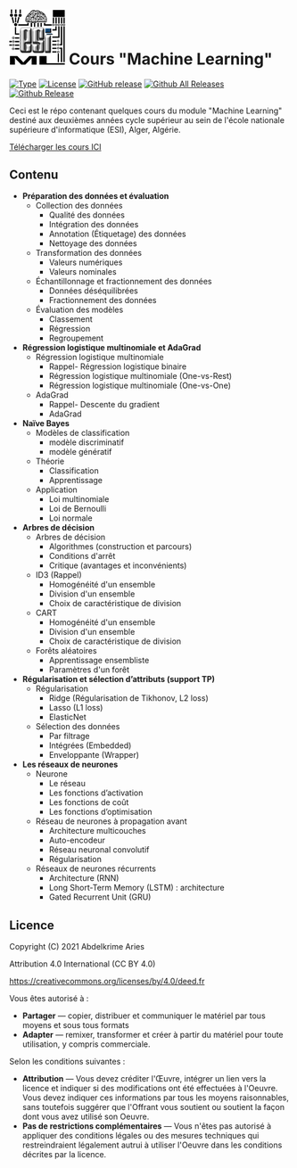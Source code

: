 # <img src="extra/logo/esi.ml-logo.png" width=100px> Cours "Machine Learning"


[![Type](https://img.shields.io/badge/Type-Cours-0014A8.svg?style=flat)](https://github.com/projeduc/ESI_2CS_ML)
[![License](https://img.shields.io/badge/Licence-CC--BY_4.0-0014A8.svg?style=flat)](https://creativecommons.org/licenses/by/4.0/deed.fr)
[![GitHub release](https://img.shields.io/github/release/projeduc/ESI_2CS_ML.svg)](https://github.com/projeduc/ESI_2CS_ML/releases)
[![Github All Releases](https://img.shields.io/github/downloads/projeduc/ESI_2CS_ML/total.svg)](https://github.com/projeduc/ESI_2CS_ML/releases)
[![Github Release](https://img.shields.io/github/downloads/projeduc/ESI_2CS_ML/latest/total.svg)](https://github.com/projeduc/ESI_2CS_ML/releases/latest)

Ceci est le répo contenant quelques cours du module "Machine Learning" destiné aux deuxièmes années cycle supérieur au sein de l'école nationale supérieure d'informatique (ESI), Alger, Algérie.

[Télécharger les cours ICI](https://github.com/projeduc/ESI_2CS_ML/releases/latest)

## Contenu

- **Préparation des données et évaluation**
    - Collection des données
        - Qualité des données
        - Intégration des données
        - Annotation (Étiquetage) des données
        - Nettoyage des données
    - Transformation des données
        - Valeurs numériques
        - Valeurs nominales
    - Échantillonnage et fractionnement des données
        - Données déséquilibrées
        - Fractionnement des données
    - Évaluation des modèles
        - Classement
        - Régression
        - Regroupement
- **Régression logistique multinomiale et AdaGrad**
    - Régression logistique multinomiale
        - Rappel- Régression logistique binaire
        - Régression logistique multinomiale (One-vs-Rest)
        - Régression logistique multinomiale (One-vs-One)
    - AdaGrad
        - Rappel- Descente du gradient
        - AdaGrad
- **Naı̈ve Bayes**
    - Modèles de classification
        - modèle discriminatif
        - modèle génératif
    - Théorie
        - Classification
        - Apprentissage
    - Application
        - Loi multinomiale
        - Loi de Bernoulli
        - Loi normale
- **Arbres de décision**
    - Arbres de décision
        - Algorithmes (construction et parcours)
        - Conditions d'arrêt
        - Critique (avantages et inconvénients)
    - ID3 (Rappel)
        - Homogénéité d'un ensemble
        - Division d'un ensemble
        - Choix de caractéristique de division
    - CART
        - Homogénéité d'un ensemble
        - Division d'un ensemble
        - Choix de caractéristique de division
    - Forêts aléatoires
        - Apprentissage ensembliste
        - Paramètres d'un forêt
- **Régularisation et sélection d’attributs (support TP)**
    - Régularisation
        - Ridge (Régularisation de Tikhonov, L2 loss)
        - Lasso (L1 loss)
        - ElasticNet
    - Sélection des données
        - Par filtrage
        - Intégrées (Embedded)
        - Enveloppante (Wrapper)
- **Les réseaux de neurones**
    - Neurone
        - Le réseau
        - Les fonctions d’activation
        - Les fonctions de coût
        - Les fonctions d’optimisation
    - Réseau de neurones à propagation avant
        - Architecture multicouches
        - Auto-encodeur
        - Réseau neuronal convolutif
        - Régularisation
    - Réseaux de neurones récurrents
        - Architecture (RNN)
        - Long Short-Term Memory (LSTM) : architecture
        - Gated Recurrent Unit (GRU)



## Licence

Copyright (C) 2021  Abdelkrime Aries


Attribution 4.0 International (CC BY 4.0)

https://creativecommons.org/licenses/by/4.0/deed.fr

Vous êtes autorisé à :
- **Partager** — copier, distribuer et communiquer le matériel par tous moyens et sous tous formats
- **Adapter** — remixer, transformer et créer à partir du matériel pour toute utilisation, y compris commerciale.

Selon les conditions suivantes :
- **Attribution** — Vous devez créditer l'Œuvre, intégrer un lien vers la licence et indiquer si des modifications ont été effectuées à l'Oeuvre. Vous devez indiquer ces informations par tous les moyens raisonnables, sans toutefois suggérer que l'Offrant vous soutient ou soutient la façon dont vous avez utilisé son Oeuvre.
- **Pas de restrictions complémentaires** — Vous n'êtes pas autorisé à appliquer des conditions légales ou des mesures techniques qui restreindraient légalement autrui à utiliser l'Oeuvre dans les conditions décrites par la licence.
